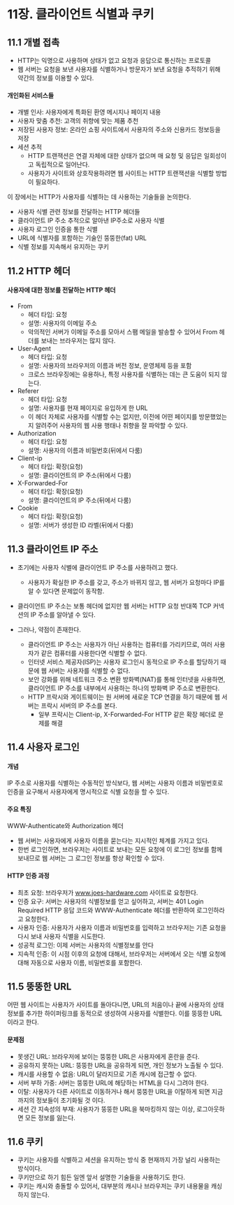 # 11장. 클라이언트 식별과 쿠키

## 11.1 개별 접촉

- HTTP는 익명으로 사용하며 상태가 없고 요청과 응답으로 통신하는 프로토콜
- 웹 서버는 요청을 보낸 사용자를 식별하거나 방문자가 보낸 요청을 추적하기 위해 약간의 정보를 이용할 수 있다.

#### 개인화된 서비스들

- 개별 인사: 사용자에게 특화된 환영 메시지나 페이지 내용
- 사용자 맞춤 추천: 고객의 취향에 맞는 제품 추천
- 저장된 사용자 정보: 온라인 쇼핑 사이트에서 사용자의 주소와 신용카드 정보등을 저장
- 세션 추적
  - HTTP 트랜잭션은 연결 자체에 대한 상태가 없으며 매 요청 및 응답은 일회성이고 독립적으로 일어난다.
  - 사용자가 사이트와 상호작용하려면 웹 사이트는 HTTP 트랜잭션을 식별할 방법이 필요하다.

이 장에서는 HTTP가 사용자를 식별하는 데 사용하는 기술들을 논의한다.

- 사용자 식별 관련 정보를 전달하는 HTTP 헤더들
- 클라이언트 IP 주소 추적으로 알아낸 IP주소로 사용자 식별
- 사용자 로그인 인증을 통한 식별
- URL에 식별자를 포함하는 기술인 뚱뚱한(fat) URL
- 식별 정보를 지속해서 유지하는 쿠키

## 11.2 HTTP 헤더

#### 사용자에 대한 정보를 전달하는 HTTP 헤더

- From
  - 헤더 타입: 요청
  - 설명: 사용자의 이메일 주소
  - 악의적인 서버가 이메일 주소를 모아서 스팸 메일을 발송할 수 있어서 From 헤더를 보내는 브라우저는 많지 않다.
- User-Agent
  - 헤더 타입: 요청
  - 설명: 사용자의 브라우저의 이름과 버전 정보, 운영체제 등을 포함
  - 크로스 브라우징에는 유용하나, 특정 사용자를 식별하는 데는 큰 도움이 되지 않는다.
- Referer
  - 헤더 타입: 요청
  - 설명: 사용자를 현재 페이지로 유입하게 한 URL
  - 이 헤더 자체로 사용자를 식별할 수는 없지만, 이전에 어떤 페이지를 방문했었는지 알려주어 사용자의 웹 사용 행태나 취향을 잘 파악할 수 있다.
- Authorization
  - 헤더 타입: 요청
  - 설명: 사용자의 이름과 비밀번호(뒤에서 다룸)
- Client-ip
  - 헤더 타입: 확장(요청)
  - 설명: 클라이언트의 IP 주소(뒤에서 다룸)
- X-Forwarded-For
  - 헤더 타입: 확장(요청)
  - 설명: 클라이언트의 IP 주소(뒤에서 다룸)
- Cookie
  - 헤더 타입: 확장(요청)
  - 설명: 서버가 생성한 ID 라벨(뒤에서 다룸)

## 11.3 클라이언트 IP 주소

- 초기에는 사용자 식별에 클라이언트 IP 주소를 사용하려고 했다.

  - 사용자가 확실한 IP 주소를 갖고, 주소가 바뀌지 않고, 웹 서버가 요청마다 IP를 알 수 있다면 문제없이 동작함.

- 클라이언트 IP 주소는 보통 헤더에 없지만 웹 서버는 HTTP 요청 반대쪽 TCP 커넥션의 IP 주소를 알아낼 수 있다.
- 그러나, 약점이 존재한다.
  - 클라이언트 IP 주소는 사용자가 아닌 사용하는 컴퓨터를 가리키므로, 여러 사용자가 같은 컴퓨터를 사용한다면 식별할 수 없다.
  - 인터넷 서비스 제공자(ISP)는 사용자 로그인시 동적으로 IP 주소를 할당하기 때문에 웹 서버는 사용자를 식별할 수 없다.
  - 보안 강화를 위해 네트워크 주소 변환 방화벽(NAT)를 통해 인터넷을 사용하면, 클라이언트 IP 주소를 내부에서 사용하는 하나의 방화벽 IP 주소로 변환한다.
  - HTTP 프락시와 게이트웨이는 원 서버에 새로운 TCP 연결을 하기 때문에 웹 서버는 프락시 서버의 IP 주소를 본다.
    - 일부 프락시는 Client-ip, X-Forwarded-For HTTP 같은 확장 헤더로 문제를 해결

## 11.4 사용자 로그인

#### 개념

IP 주소로 사용자를 식별하는 수동적인 방식보다, 웹 서버는 사용자 이름과 비밀번호로 인증을 요구해서 사용자에게 명시적으로 식별 요청을 할 수 있다.

#### 주요 특징

WWW-Authenticate와 Authorization 헤더

- 웹 서버는 사용자에게 사용자 이름을 묻는다는 지시적인 체계를 가지고 있다.
- 한번 로그인하면, 브라우저는 사이트로 보내는 모든 요청에 이 로그인 정보를 함께 보내므로 웹 서버는 그 로그인 정보를 항상 확인할 수 있다.

#### HTTP 인증 과정

- 최초 요청: 브라우저가 www.joes-hardware.com 사이트로 요청한다.
- 인증 요구: 서버는 사용자의 식별정보를 얻고 싶어하고, 서버는 401 Login Required HTTP 응답 코드와 WWW-Authenticate 헤더를 반환하여 로그인하라고 요청한다.
- 사용자 인증: 사용자가 사용자 이름과 비밀번호를 입력하고 브라우저는 기존 요청을 다시 보내 사용자 식별을 시도한다.
- 성공적 로그인: 이제 서버는 사용자의 식별정보를 안다
- 지속적 인증: 이 시점 이후의 요청에 대해서, 브라우저는 서버에서 오는 식별 요청에 대해 자동으로 사용자 이름, 비밀번호를 포함한다.

## 11.5 뚱뚱한 URL

어떤 웹 사이트는 사용자가 사이트를 돌아다니면, URL의 처음이나 끝에 사용자의 상태 정보를 추가한 하이퍼링크를 동적으로 생성하여 사용자를 식별한다. 이를 뚱뚱한 URL이라고 한다.

#### 문제점

- 못생긴 URL: 브라우저에 보이는 뚱뚱한 URL은 사용자에게 혼란을 준다.
- 공유하지 못하는 URL: 뚱뚱한 URL을 공유하게 되면, 개인 정보가 노출될 수 있다.
- 캐시를 사용할 수 없음: URL이 달라지므로 기존 캐시에 접근할 수 없다.
- 서버 부하 가중: 서버는 뚱뚱한 URL에 해당하는 HTML을 다시 그려야 한다.
- 이탈: 사용자가 다른 사이트로 이동하거나 해서 뚱뚱한 URL을 이탈하게 되면 지금까지의 정보들이 초기화될 것 이다.
- 세션 간 지속성의 부재: 사용자가 뚱뚱한 URL을 북마킹하지 않는 이상, 로그아웃하면 모든 정보를 잃는다.

## 11.6 쿠키

- 쿠키는 사용자를 식별하고 세션을 유지하는 방식 중 현재까지 가장 널리 사용하는 방식이다.
- 쿠키만으로 하기 힘든 일엔 앞서 설명한 기술들을 사용하기도 한다.
- 쿠키는 캐시와 충돌할 수 있어서, 대부분의 캐시나 브라우저는 쿠키 내용물을 캐싱하지 않는다.
